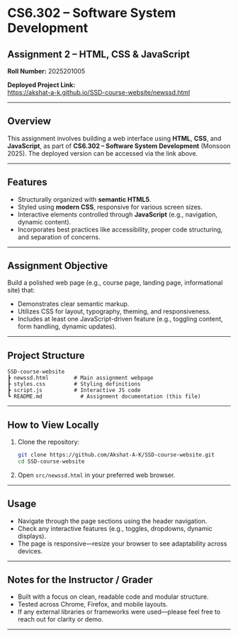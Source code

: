 # CS6.302 – Software System Development  
## Assignment 2 – HTML, CSS & JavaScript

**Roll Number:** 2025201005

**Deployed Project Link:**  
https://akshat-a-k.github.io/SSD-course-website/newssd.html

---

##  Overview

This assignment involves building a web interface using **HTML**, **CSS**, and **JavaScript**, as part of **CS6.302 – Software System Development** (Monsoon 2025). The deployed version can be accessed via the link above.

---

##  Features

- Structurally organized with **semantic HTML5**.
- Styled using **modern CSS**, responsive for various screen sizes.
- Interactive elements controlled through **JavaScript** (e.g., navigation, dynamic content).
- Incorporates best practices like accessibility, proper code structuring, and separation of concerns.

---

##  Assignment Objective

Build a polished web page (e.g., course page, landing page, informational site) that:

- Demonstrates clear semantic markup.
- Utilizes CSS for layout, typography, theming, and responsiveness.
- Includes at least one JavaScript-driven feature (e.g., toggling content, form handling, dynamic updates).

---

##  Project Structure

```
SSD-course-website
┣ newssd.html        # Main assignment webpage
┣ styles.css         # Styling definitions
┣ script.js          # Interactive JS code
┗ README.md            # Assignment documentation (this file)
```

---

##  How to View Locally

1. Clone the repository:
   ```bash
   git clone https://github.com/Akshat-A-K/SSD-course-website.git
   cd SSD-course-website
   ```

2. Open `src/newssd.html` in your preferred web browser.

---

##  Usage

- Navigate through the page sections using the header navigation.
- Check any interactive features (e.g., toggles, dropdowns, dynamic displays).
- The page is responsive—resize your browser to see adaptability across devices.

---

##  Notes for the Instructor / Grader

- Built with a focus on clean, readable code and modular structure.
- Tested across Chrome, Firefox, and mobile layouts.
- If any external libraries or frameworks were used—please feel free to reach out for clarity or demo.

---
